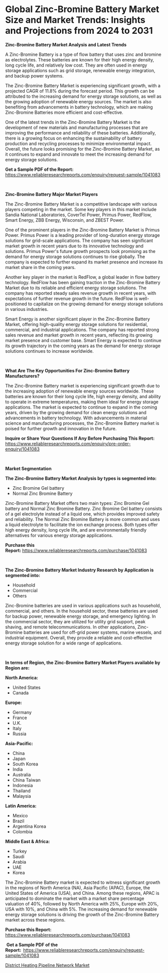 <p><h1>Global Zinc-Bromine Battery Market Size and Market Trends: Insights and Projections from 2024 to 2031</h1></p><p><strong>Zinc-Bromine Battery Market Analysis and Latest Trends</strong></p>
<p><p>A Zinc-Bromine Battery is a type of flow battery that uses zinc and bromine as electrolytes. These batteries are known for their high energy density, long cycle life, and relatively low cost. They are often used in energy storage applications such as grid storage, renewable energy integration, and backup power systems.</p><p>The Zinc-Bromine Battery Market is experiencing significant growth, with a projected CAGR of 11.8% during the forecast period. This growth can be attributed to the increasing demand for energy storage solutions, as well as the growing adoption of renewable energy sources. The market is also benefiting from advancements in battery technology, which are making Zinc-Bromine Batteries more efficient and cost-effective.</p><p>One of the latest trends in the Zinc-Bromine Battery Market is the development of new materials and manufacturing processes that are improving the performance and reliability of these batteries. Additionally, there is a growing focus on enhancing the sustainability of battery production and recycling processes to minimize environmental impact. Overall, the future looks promising for the Zinc-Bromine Battery Market, as it continues to expand and innovate to meet the increasing demand for energy storage solutions.</p></p>
<p><strong>Get a Sample PDF of the Report:&nbsp;</strong> <a href="https://www.reliableresearchreports.com/enquiry/request-sample/1041083">https://www.reliableresearchreports.com/enquiry/request-sample/1041083</a></p>
<p>&nbsp;</p>
<p><strong>Zinc-Bromine Battery Major Market Players</strong></p>
<p><p>The Zinc-Bromine Battery Market is a competitive landscape with various players competing in the market. Some key players in this market include Sandia National Laboratories, CoverTel Power, Primus Power, RedFlow, Smart Energy, ZBB Energy, Wisconsin, and ZBEST Power.</p><p>One of the prominent players in the Zinc-Bromine Battery Market is Primus Power. Primus Power is a leading provider of long-duration energy storage solutions for grid-scale applications. The company has seen significant market growth in recent years due to its innovative technology and solutions. Primus Power's future growth prospects look promising as the demand for energy storage solutions continues to rise globally. The company is expected to further expand its market presence and increase its market share in the coming years.</p><p>Another key player in the market is RedFlow, a global leader in flow battery technology. RedFlow has been gaining traction in the Zinc-Bromine Battery Market due to its reliable and efficient energy storage solutions. The company has reported steady sales revenue growth in recent years, with expectations of further revenue growth in the future. RedFlow is well-positioned to capitalize on the growing demand for energy storage solutions in various industries.</p><p>Smart Energy is another significant player in the Zinc-Bromine Battery Market, offering high-quality energy storage solutions for residential, commercial, and industrial applications. The company has reported strong sales revenue and market growth in recent years, reflecting its growing market presence and customer base. Smart Energy is expected to continue its growth trajectory in the coming years as the demand for energy storage solutions continues to increase worldwide.</p></p>
<p>&nbsp;</p>
<p><strong>What Are The Key Opportunities For Zinc-Bromine Battery Manufacturers?</strong></p>
<p><p>The Zinc-Bromine Battery market is experiencing significant growth due to the increasing adoption of renewable energy sources worldwide. These batteries are known for their long cycle life, high energy density, and ability to operate in extreme temperatures, making them ideal for energy storage applications. The market is expected to continue to expand in the coming years, driven by the growing demand for clean energy solutions and advancements in battery technology. With advancements in material science and manufacturing processes, the Zinc-Bromine Battery market is poised for further growth and innovation in the future.</p></p>
<p><strong>Inquire or Share Your Questions If Any Before Purchasing This Report:</strong> <a href="https://www.reliableresearchreports.com/enquiry/pre-order-enquiry/1041083">https://www.reliableresearchreports.com/enquiry/pre-order-enquiry/1041083</a></p>
<p>&nbsp;</p>
<p><strong>Market Segmentation</strong></p>
<p><strong>The Zinc-Bromine Battery Market Analysis by types is segmented into:</strong></p>
<p><ul><li>Zinc Bromine Gel battery</li><li>Normal Zinc Bromine Battery</li></ul></p>
<p><p>Zinc-Bromine Battery Market offers two main types: Zinc Bromine Gel battery and Normal Zinc Bromine Battery. Zinc Bromine Gel battery consists of a gel electrolyte instead of a liquid one, which provides improved safety and reliability. The Normal Zinc Bromine Battery is more common and uses a liquid electrolyte to facilitate the ion exchange process. Both types offer high energy density, long cycle life, and are environmentally friendly alternatives for various energy storage applications.</p></p>
<p><strong>Purchase this Report:&nbsp;</strong><a href="https://www.reliableresearchreports.com/purchase/1041083">https://www.reliableresearchreports.com/purchase/1041083</a></p>
<p>&nbsp;</p>
<p><strong>The Zinc-Bromine Battery Market Industry Research by Application is segmented into:</strong></p>
<p><ul><li>Household</li><li>Commercial</li><li>Others</li></ul></p>
<p><p>Zinc-Bromine batteries are used in various applications such as household, commercial, and others. In the household sector, these batteries are used for backup power, renewable energy storage, and emergency lighting. In the commercial sector, they are utilized for utility grid support, peak shaving, and remote telecommunications. In other applications, Zinc-Bromine batteries are used for off-grid power systems, marine vessels, and industrial equipment. Overall, they provide a reliable and cost-effective energy storage solution for a wide range of applications.</p></p>
<p>&nbsp;</p>
<p><strong>In terms of Region, the Zinc-Bromine Battery Market Players available by Region are:</strong></p>
<p>
    <p> <strong> North America: </strong>
        <ul>
            <li>United States</li>
            <li>Canada</li>
        </ul>
        </p> 
    <p> <strong> Europe: </strong>
        <ul>
            <li>Germany</li>
            <li>France</li>
            <li>U.K.</li>
            <li>Italy</li>
            <li>Russia</li>
        </ul>
        </p> 
    <p> <strong> Asia-Pacific: </strong>
        <ul>
            <li>China</li>
            <li>Japan</li>
            <li>South Korea</li>
            <li>India</li>
            <li>Australia</li>
            <li>China Taiwan</li>
            <li>Indonesia</li>
            <li>Thailand</li>
            <li>Malaysia</li>
        </ul>
        </p> 
    <p> <strong> Latin America: </strong>
        <ul>
            <li>Mexico</li>
            <li>Brazil</li>
            <li>Argentina Korea</li>
            <li>Colombia</li>
        </ul>
        </p> 
    <p> <strong> Middle East & Africa: </strong>
        <ul>
            <li>Turkey</li>
            <li>Saudi</li>
            <li>Arabia</li>
            <li>UAE</li>
            <li>Korea</li>
        </ul>
    </p>
    </p>
<p><p>The Zinc-Bromine Battery market is expected to witness significant growth in the regions of North America (NA), Asia Pacific (APAC), Europe, the United States of America (USA), and China. Among these regions, APAC is anticipated to dominate the market with a market share percentage valuation of 40%, followed by North America with 25%, Europe with 20%, USA with 10%, and China with 5%. The increasing demand for renewable energy storage solutions is driving the growth of the Zinc-Bromine Battery market across these regions.</p></p>
<p><strong>Purchase this Report: </strong><a href="https://www.reliableresearchreports.com/purchase/1041083">https://www.reliableresearchreports.com/purchase/1041083</a></p>
<p>&nbsp;<strong>Get a Sample PDF of the Report:&nbsp;&nbsp;</strong><a href="https://www.reliableresearchreports.com/enquiry/request-sample/1041083">https://www.reliableresearchreports.com/enquiry/request-sample/1041083</a></p>
<p><strong></strong></p>
<p><p><a href="https://github.com/GroverBarry/Market-Research-Report-List-4/blob/main/district-heating-pipeline-network-market.md">District Heating Pipeline Network Market</a></p></p>